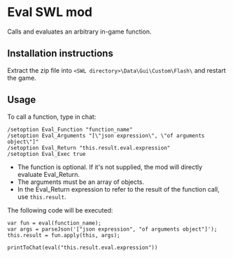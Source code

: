 # Eval SWL mod

Calls and evaluates an arbitrary in-game function.


## Installation instructions

Extract the zip file into `<SWL directory>\Data\Gui\Custom\Flash\` and restart the game.


## Usage

To call a function, type in chat:

    /setoption Eval_Function "function_name"
    /setoption Eval_Arguments "[\"json expression\", \"of arguments object\"]"
    /setoption Eval_Return "this.result.eval.expression"
    /setoption Eval_Exec true

- The function is optional. If it's not supplied, the mod will directly evaluate Eval_Return.
- The arguments must be an array of objects.
- In the Eval_Return expression to refer to the result of the function call, use `this.result`.

The following code will be executed:

    var fun = eval(function_name);
    var args = parseJson('["json expression", "of arguments object"]');
    this.result = fun.apply(this, args);

    printToChat(eval("this.result.eval.expression"))


